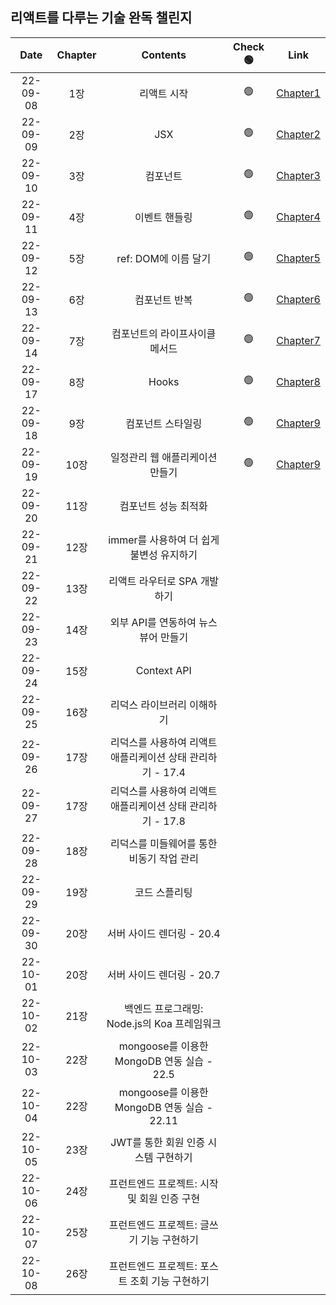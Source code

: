 ## 리액트를 다루는 기술 완독 챌린지

| **Date** | **Chapter** |                        **Contents**                        | **Check 🟢** |                                         **Link**                                          |
| :------: | :---------: | :--------------------------------------------------------: | :----------: | :---------------------------------------------------------------------------------------: |
| 22-09-08 |     1장     |                        리액트 시작                         |      🟢      | [Chapter1](https://github.com/sso-hyeon/TIL-Today-I-Learned/blob/main/React/chapter1.md)  |
| 22-09-09 |     2장     |                            JSX                             |      🟢      | [Chapter2](https://github.com/sso-hyeon/TIL-Today-I-Learned/blob/main/React/chapter2.md)  |
| 22-09-10 |     3장     |                          컴포넌트                          |      🟢      | [Chapter3](https://github.com/sso-hyeon/TIL-Today-I-Learned/blob/main/React/chapter3.md)  |
| 22-09-11 |     4장     |                       이벤트 핸들링                        |      🟢      | [Chapter4](https://github.com/sso-hyeon/TIL-Today-I-Learned/blob/main/React/chapter4.md)  |
| 22-09-12 |     5장     |                    ref: DOM에 이름 달기                    |      🟢      | [Chapter5](https://github.com/sso-hyeon/TIL-Today-I-Learned/blob/main/React/chapter5.md)  |
| 22-09-13 |     6장     |                       컴포넌트 반복                        |      🟢      | [Chapter6](https://github.com/sso-hyeon/TIL-Today-I-Learned/blob/main/React/chapter6.md)  |
| 22-09-14 |     7장     |               컴포넌트의 라이프사이클 메서드               |      🟢      | [Chapter7](https://github.com/sso-hyeon/TIL-Today-I-Learned/blob/main/React/chapter7.md)  |
| 22-09-17 |     8장     |                           Hooks                            |      🟢      | [Chapter8](https://github.com/sso-hyeon/TIL-Today-I-Learned/blob/main/React/chapter8.md)  |
| 22-09-18 |     9장     |                     컴포넌트 스타일링                      |      🟢      | [Chapter9](https://github.com/sso-hyeon/TIL-Today-I-Learned/blob/main/React/chapter9.md)  |
| 22-09-19 |    10장     |              일정관리 웹 애플리케이션 만들기               |      🟢      | [Chapter9](https://github.com/sso-hyeon/TIL-Today-I-Learned/blob/main/React/chapter10.md) |
| 22-09-20 |    11장     |                    컴포넌트 성능 최적화                    |              |                                                                                           |
| 22-09-21 |    12장     |          immer를 사용하여 더 쉽게 불변성 유지하기          |              |                                                                                           |
| 22-09-22 |    13장     |                리액트 라우터로 SPA 개발하기                |              |                                                                                           |
| 22-09-23 |    14장     |            외부 API를 연동하여 뉴스 뷰어 만들기            |              |                                                                                           |
| 22-09-24 |    15장     |                        Context API                         |              |                                                                                           |
| 22-09-25 |    16장     |                 리덕스 라이브러리 이해하기                 |              |                                                                                           |
| 22-09-26 |    17장     | 리덕스를 사용하여 리액트 애플리케이션 상태 관리하기 - 17.4 |              |                                                                                           |
| 22-09-27 |    17장     | 리덕스를 사용하여 리액트 애플리케이션 상태 관리하기 - 17.8 |              |                                                                                           |
| 22-09-28 |    18장     |         리덕스를 미들웨어를 통한 비동기 작업 관리          |              |                                                                                           |
| 22-09-29 |    19장     |                       코드 스플리팅                        |              |                                                                                           |
| 22-09-30 |    20장     |                 서버 사이드 렌더링 - 20.4                  |              |                                                                                           |
| 22-10-01 |    20장     |                 서버 사이드 렌더링 - 20.7                  |              |                                                                                           |
| 22-10-02 |    21장     |        백엔드 프로그래밍: Node.js의 Koa 프레임워크         |              |                                                                                           |
| 22-10-03 |    22장     |         mongoose를 이용한 MongoDB 연동 실습 - 22.5         |              |                                                                                           |
| 22-10-04 |    22장     |        mongoose를 이용한 MongoDB 연동 실습 - 22.11         |              |                                                                                           |
| 22-10-05 |    23장     |            JWT를 통한 회원 인증 시스템 구현하기            |              |                                                                                           |
| 22-10-06 |    24장     |        프런트엔드 프로젝트: 시작 및 회원 인증 구현         |              |                                                                                           |
| 22-10-07 |    25장     |         프런트엔드 프로젝트: 글쓰기 기능 구현하기          |              |                                                                                           |
| 22-10-08 |    26장     |       프런트엔드 프로젝트: 포스트 조회 기능 구현하기       |              |                                                                                           |
